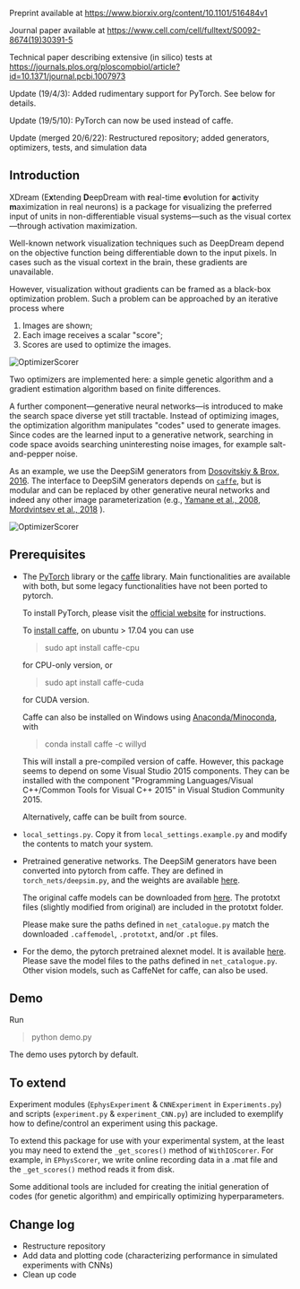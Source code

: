 Preprint available at https://www.biorxiv.org/content/10.1101/516484v1

Journal paper available at https://www.cell.com/cell/fulltext/S0092-8674(19)30391-5

Technical paper describing extensive (in silico) tests at https://journals.plos.org/ploscompbiol/article?id=10.1371/journal.pcbi.1007973

Update (19/4/3): Added rudimentary support for PyTorch.
    See below for details.

Update (19/5/10): PyTorch can now be used instead of caffe.

Update (merged 20/6/22): Restructured repository; added generators, optimizers, tests, and simulation data

## Introduction
XDream (E**x**tending **D**eepDream with **r**eal-time **e**volution
for **a**ctivity **m**aximization in real neurons)
is a package for visualizing the preferred input of
units in non-differentiable visual systems—such as
the visual cortex—through activation maximization.

Well-known network visualization techniques such as DeepDream
depend on the objective function being differentiable down to
the input pixels. In cases such as the visual cortext in the brain,
these gradients are unavailable.

However, visualization without gradients can be framed as a
black-box optimization problem. Such a problem can be approached
by an iterative process where
1. Images are shown;
2. Each image receives a scalar "score";
3. Scores are used to optimize the images.   

![OptimizerScorer](./illustrations/OptSco.png)

Two optimizers are implemented here: a simple genetic algorithm
and a gradient estimation algorithm based on finite differences.


A further component—generative neural networks—is introduced to make
the search space diverse yet still tractable. Instead of 
optimizing images, the optimization algorithm manipulates
"codes" used to generate images. Since codes are the learned input
to a generative network, searching in code space avoids searching
uninteresting noise images, for example salt-and-pepper noise.

As an example, we use the DeepSiM generators from
[Dosovitskiy & Brox, 2016](https://arxiv.org/abs/1602.02644).
The interface to DeepSiM generators depends on
[`caffe`](http://caffe.berkeleyvision.org), but is modular and
can be replaced by other generative neural networks and indeed any other
image parameterization (e.g.,
[Yamane et al., 2008](https://www.nature.com/articles/nn.2202),
[Mordvintsev et al., 2018](https://distill.pub/2018/differentiable-parameterizations/)
).

![OptimizerScorer](./illustrations/GenOpt.png)

## Prerequisites
- The [PyTorch](http://pytorch.org) library or
    the [caffe](http://caffe.berkeleyvision.org) library.
    Main functionalities are available with both, but
    some legacy functionalities have not been ported to pytorch.
    
    To install PyTorch, please visit the
    [official website](https://pytorch.org) for instructions.
  
    To [install caffe](http://caffe.berkeleyvision.org/install_apt.html),
    on ubuntu \> 17.04 you can use
    > sudo apt install caffe-cpu
    
    for CPU-only version, or
    > sudo apt install caffe-cuda
    
    for CUDA version.
    
    Caffe can also be installed on Windows using
    [Anaconda/Minoconda](https://docs.conda.io/en/latest/miniconda.html),
    with
    > conda install caffe -c willyd
    
    This will install a pre-compiled version of caffe. However, this
    package seems to depend on some Visual Studio 2015 components.
    They can be installed with the component 
    "Programming Languages/Visual C++/Common Tools for Visual C++ 2015"
    in Visual Studion Community 2015.
    
     Alternatively, caffe can be built from source.

- `local_settings.py`. Copy it from `local_settings.example.py` and 
    modify the contents to match your system.

- Pretrained generative networks.
    The DeepSiM generators have been converted into pytorch from caffe. 
    They are defined in `torch_nets/deepsim.py`, and the weights are available
    [here](https://drive.google.com/drive/folders/1bDWEe1Awu-8HaIGzAOaglqxxgzpBBvle).
    
    The original caffe models can be downloaded from
    [here](https://lmb.informatik.uni-freiburg.de/people/dosovits/code.html).
    The prototxt files (slightly modified from original) are included
    in the prototxt folder.
   
  Please make sure the paths defined in `net_catalogue.py` match
   the downloaded `.caffemodel`, `.prototxt`, and/or `.pt` files. 
   

- For the demo, the pytorch pretrained alexnet model. It is available
    [here](https://download.pytorch.org/models/alexnet-owt-4df8aa71.pth).
    Please save the model files to the paths defined in
    `net_catalogue.py`. Other vision models, such as CaffeNet for caffe,
    can also be used.


## Demo
Run
> python demo.py

The demo uses pytorch by default.


## To extend
Experiment modules
(`EphysExperiment` & `CNNExperiment` in `Experiments.py`)
and scripts (`experiment.py` & `experiment_CNN.py`) are included
to exemplify how to define/control an experiment using this package.

To extend this package for use with your experimental system,
at the least you may need to extend the `_get_scores()` method of
`WithIOScorer`. For example, in `EPhysScorer`, we write online
recording data in a .mat file and the `_get_scores()` method
reads it from disk.

Some additional tools are included for creating
the initial generation of codes (for genetic algorithm) and
empirically optimizing hyperparameters.


## Change log
- Restructure repository
- Add data and plotting code
    (characterizing performance in simulated experiments
    with CNNs)
- Clean up code
